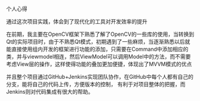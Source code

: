 个人心得



通过这次项目实践，体会到了现代化的工具对开发效率的提升

在前期，我主要在OpenCV框架下熟悉了解了OpenCV的一些库的使用，当转换到Qt的实际项目时，由于不熟悉Qt模式，初期遇到了一些麻烦，当逐渐熟悉以后就能直接使用组内开发的框架进行功能的添加，只需要在Command中添加相应的类，并与viewmodel相连，然后ViewModel可以调用Model中的方法，而不需要考虑View层的操作，这样使得功能的叠加更加便捷，体现出了MVVM模式的优点

并且整个项目通过GitHub+Jenkins实现团队协作，在GitHub中每个人都有自己的分支，能将自己的代码上传，方便版本的控制，
有利于对项目整体的把握，而Jenkins则对代码集成有很大的帮助。
